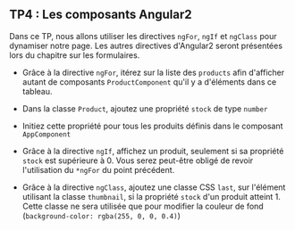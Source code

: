 ## TP4 : Les composants Angular2

Dans ce TP, nous allons utiliser les directives `ngFor`, `ngIf` et `ngClass` pour dynamiser notre page. Les autres directives d'Angular2 seront présentées lors du chapitre sur les formulaires.  

- Grâce à la directive `ngFor`, itérez sur la liste des `products` afin d'afficher autant de composants `ProductComponent` qu'il y a d'éléments dans ce tableau.

- Dans la classe `Product`, ajoutez une propriété `stock` de type `number`

- Initiez cette propriété pour tous les produits définis dans le composant `AppComponent`

- Grâce à la directive `ngIf`, affichez un produit, seulement si sa propriété `stock` est supérieure à 0. Vous serez peut-être obligé de revoir l'utilisation du `*ngFor` du point précédent.

- Grâce à la directive `ngClass`, ajoutez une classe CSS `last`, sur l'élément utilisant la classe `thumbnail`, si la propriété `stock` d'un produit atteint 1. Cette classe ne sera utilisée que pour modifier la couleur de fond (`background-color: rgba(255, 0, 0, 0.4)`)
